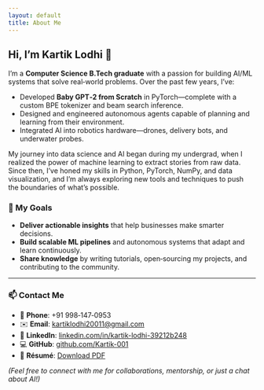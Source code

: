 ```yaml
---
layout: default
title: About Me
---
```


## Hi, I’m Kartik Lodhi 👋

I’m a **Computer Science B.Tech graduate** with a passion for building AI/ML systems that solve real‑world problems. Over the past few years, I’ve:

* Developed **Baby GPT‑2 from Scratch** in PyTorch—complete with a custom BPE tokenizer and beam search inference.
* Designed and engineered autonomous agents capable of planning and learning from their environment.
* Integrated AI into robotics hardware—drones, delivery bots, and underwater probes.

My journey into data science and AI began during my undergrad, when I realized the power of machine learning to extract stories from raw data. Since then, I’ve honed my skills in Python, PyTorch, NumPy, and data visualization, and I’m always exploring new tools and techniques to push the boundaries of what’s possible.

### 🎯 My Goals

* **Deliver actionable insights** that help businesses make smarter decisions.
* **Build scalable ML pipelines** and autonomous systems that adapt and learn continuously.
* **Share knowledge** by writing tutorials, open‑sourcing my projects, and contributing to the community.

---


### 📫 Contact Me

* 📱 **Phone**: +91 998‑147‑0953
* ✉️ **Email**: [kartiklodhi20011@gmail.com](mailto:kartiklodhi20011@gmail.com)
* 🔗 **LinkedIn**: [linkedin.com/in/kartik-lodhi-39212b248](https://www.linkedin.com/in/kartik-lodhi-39212b248/)
* 💻 **GitHub**: [github.com/Kartik-001](https://github.com/Kartik-001)
* 📄 **Résumé**: [Download PDF](https://github.com/Kartik-001/Kartik-001.github.io/raw/main/Kartik_Lodhi_Resume.pdf)

*(Feel free to connect with me for collaborations, mentorship, or just a chat about AI!)*

